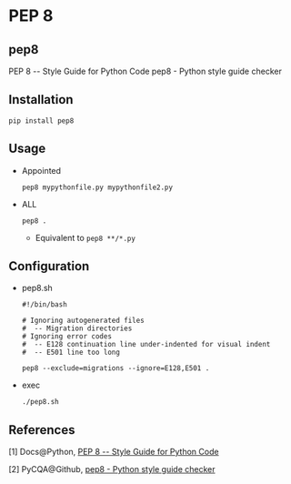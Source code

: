 # PEP 8

## pep8

PEP 8 -- Style Guide for Python Code
pep8 - Python style guide checker

## Installation

```shell
pip install pep8
```

## Usage

* Appointed

  ```shell
  pep8 mypythonfile.py mypythonfile2.py
  ```

* ALL

  ```shell
  pep8 .
  ```

  * Equivalent to ``pep8 **/*.py``


## Configuration
* pep8.sh

  ```shell
  #!/bin/bash

  # Ignoring autogenerated files
  #  -- Migration directories
  # Ignoring error codes
  #  -- E128 continuation line under-indented for visual indent
  #  -- E501 line too long

  pep8 --exclude=migrations --ignore=E128,E501 .
  ```

* exec

  ```shell
  ./pep8.sh
  ```

## References

[1] Docs@Python, [PEP 8 -- Style Guide for Python Code](https://www.python.org/dev/peps/pep-0008/)

[2] PyCQA@Github, [pep8 - Python style guide checker](https://github.com/PyCQA/pycodestyle)


